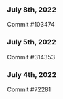 ### July 8th, 2022

Commit #103474

### July 5th, 2022

Commit #314353


### July 4th, 2022

Commit #72281
